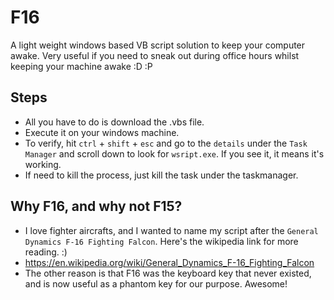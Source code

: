 # F16
A light weight windows based VB script solution to keep your computer awake. Very useful if you need to sneak out during office hours whilst keeping your machine awake :D :P

## Steps
* All you have to do is download the .vbs file.
* Execute it on your windows machine.
* To verify, hit `ctrl` + `shift` + `esc` and go to the `details` under the `Task Manager` and scroll down to look for `wsript.exe`.  If you see it, it means it's working.
* If need to kill the process, just kill the task under the taskmanager.

## Why F16, and why not F15?
* I love fighter aircrafts, and I wanted to name my script after the `General Dynamics F-16 Fighting Falcon`. Here's the wikipedia link for more reading. :) 
* https://en.wikipedia.org/wiki/General_Dynamics_F-16_Fighting_Falcon
* The other reason is that F16 was the keyboard key that never existed, and is now useful as a phantom key for our purpose. Awesome!
